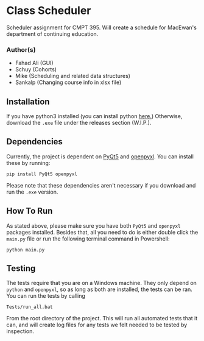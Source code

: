 # Class Scheduler
Scheduler assignment for CMPT 395. Will create a schedule for MacEwan's department of continuing education.

### Author(s)
 - Fahad Ali (GUI)
 - Schuy (Cohorts)
 - Mike (Scheduling and related data structures)
 - Sankalp (Changing course info in xlsx file)
 
 ## Installation
 If you have python3 installed (you can install python [here.](https://www.python.org/downloads/)\) Otherwise, download the `.exe` file under the releases section (W.I.P.).
 
 ## Dependencies
 Currently, the project is dependent on [PyQt5](https://pypi.org/project/PyQt5/) and [openpyxl](https://pypi.org/project/openpyxl/)\. You can install these by running:
 ```
 pip install PyQt5 openpyxl
 ```
 Please note that these dependencies aren't necessary if you download and run the `.exe` version.
 
 ## How To Run
 As stated above, please make sure you have both `PyQt5` and `openpyxl` packages installed. Besides that, all you need to do is either double click the `main.py` file or run the following terminal command in Powershell:
 ```
 python main.py
 ```
 
 ## Testing
 The tests require that you are on a Windows machine. They only depend on `python` and `openpyxl`, so as long as both are installed, the tests can be ran. You can run the tests by calling
 ```
 Tests/run_all.bat
 ```
 From the root directory of the project. This will run all automated tests that it can, and will create log files for any tests we felt needed to be tested by inspection.
